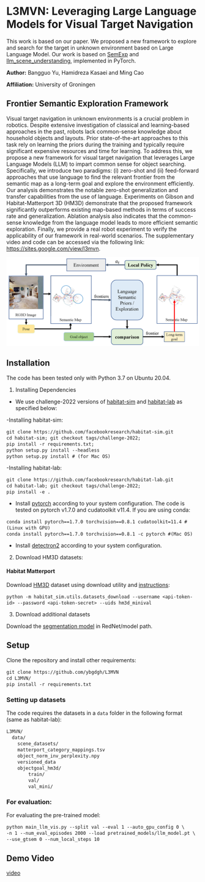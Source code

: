 # L3MVN: Leveraging Large Language Models for Visual Target Navigation

This work is based on our paper. We proposed a new framework to explore and search for the target in unknown environment based on Large Language Model. Our work is based on [SemExp](https://github.com/devendrachaplot/Object-Goal-Navigation) and [llm_scene_understanding](https://github.com/neurips2020submission/invalid-action-masking), implemented in PyTorch.

**Author:** Bangguo Yu, Hamidreza Kasaei and Ming Cao

**Affiliation:** University of Groningen

## Frontier Semantic Exploration Framework

Visual target navigation in unknown environments is a crucial problem in robotics. Despite extensive investigation of classical and learning-based approaches in the past, robots lack common-sense knowledge about household objects and layouts. Prior state-of-the-art approaches to this task rely on learning the priors during the training and typically require significant expensive resources and time for  learning. To address this, we propose a new framework for visual target navigation that leverages Large Language Models (LLM) to impart common sense for object searching. Specifically, we introduce two paradigms: (i) zero-shot and (ii) feed-forward approaches that use language to find the relevant frontier from the semantic map as a long-term goal and explore the environment efficiently. Our analysis demonstrates the notable zero-shot generalization and transfer capabilities from the use of language. Experiments on Gibson and Habitat-Matterport 3D (HM3D) demonstrate that the proposed framework significantly outperforms existing map-based methods in terms of success rate and generalization. Ablation analysis also indicates that the common-sense knowledge from the language model leads to more efficient semantic exploration. Finally, we provide a real robot experiment to verify the applicability of our framework in real-world scenarios. The supplementary video and code can be accessed via the following link: https://sites.google.com/view/l3mvn.

![image-20200706200822807](img/system.png)

<!-- ## Requirements

- Ubuntu 20.04
- Python 3.7
- [habitat-lab](https://github.com/facebookresearch/habitat-lab) -->

## Installation

The code has been tested only with Python 3.7 on Ubuntu 20.04.

1. Installing Dependencies
- We use challenge-2022 versions of [habitat-sim](https://github.com/facebookresearch/habitat-sim) and [habitat-lab](https://github.com/facebookresearch/habitat-lab) as specified below:

-Installing habitat-sim:
```
git clone https://github.com/facebookresearch/habitat-sim.git
cd habitat-sim; git checkout tags/challenge-2022; 
pip install -r requirements.txt; 
python setup.py install --headless
python setup.py install # (for Mac OS)
```

-Installing habitat-lab:
```
git clone https://github.com/facebookresearch/habitat-lab.git
cd habitat-lab; git checkout tags/challenge-2022; 
pip install -e .
```

- Install [pytorch](https://pytorch.org/) according to your system configuration. The code is tested on pytorch v1.7.0 and cudatoolkit v11.4. If you are using conda:
```
conda install pytorch==1.7.0 torchvision==0.8.1 cudatoolkit=11.4 #(Linux with GPU)
conda install pytorch==1.7.0 torchvision==0.8.1 -c pytorch #(Mac OS)
```

- Install [detectron2](https://github.com/facebookresearch/detectron2/) according to your system configuration. 

2. Download HM3D datasets:

#### Habitat Matterport
Download [HM3D](https://aihabitat.org/datasets/hm3d/) dataset using download utility and [instructions](https://github.com/facebookresearch/habitat-sim/blob/089f6a41474f5470ca10222197c23693eef3a001/datasets/HM3D.md):
```
python -m habitat_sim.utils.datasets_download --username <api-token-id> --password <api-token-secret> --uids hm3d_minival
```

3. Download additional datasets

Download the [segmentation model](https://drive.google.com/file/d/1U0dS44DIPZ22nTjw0RfO431zV-lMPcvv/view?usp=share_link) in RedNet/model path.


## Setup
Clone the repository and install other requirements:
```
git clone https://github.com/ybgdgh/L3MVN
cd L3MVN/
pip install -r requirements.txt
```

### Setting up datasets
The code requires the datasets in a `data` folder in the following format (same as habitat-lab):
```
L3MVN/
  data/
    scene_datasets/
    matterport_category_mappings.tsv
    object_norm_inv_perplexity.npy
    versioned_data
    objectgoal_hm3d/
        train/
        val/
        val_mini/
```


### For evaluation: 
For evaluating the pre-trained model:
```
python main_llm_vis.py --split val --eval 1 --auto_gpu_config 0 \
-n 1 --num_eval_episodes 2000 --load pretrained_models/llm_model.pt \
--use_gtsem 0 --num_local_steps 10
```


## Demo Video

[video](https://sites.google.com/view/l3mvn)